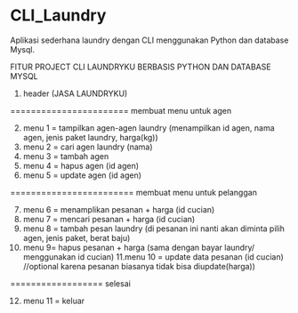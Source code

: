 # CLI_Laundry
Aplikasi sederhana laundry dengan CLI menggunakan Python dan database Mysql. 

FITUR PROJECT CLI LAUNDRYKU BERBASIS PYTHON DAN DATABASE MYSQL


1. header (JASA LAUNDRYKU)

=======================
membuat menu untuk agen

2. menu 1 = tampilkan agen-agen laundry (menampilkan id agen, nama agen, jenis paket laundry, harga(kg))
3. menu 2 = cari agen laundry (nama)
4. menu 3 = tambah agen
5. menu 4 = hapus agen (id agen)
6. menu 5 = update agen (id agen)

========================
membuat menu untuk pelanggan

7. menu 6 = menamplikan pesanan + harga (id cucian)
8. menu 7 = mencari pesanan + harga (id cucian)
9. menu 8 = tambah pesan laundry (di pesanan ini nanti akan diminta pilih agen, jenis paket, berat baju)
10. menu 9=  hapus pesanan + harga (sama dengan bayar laundry/ menggunakan id cucian)
11.menu 10 = update data pesanan (id cucian) //optional karena pesanan biasanya tidak bisa diupdate(harga))

==================
selesai

12. menu 11 = keluar
